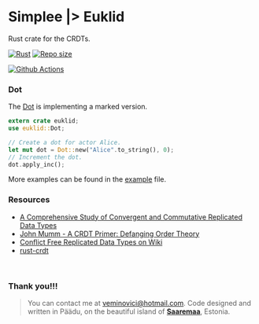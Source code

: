 # Simplee |> Euklid
Rust crate for the CRDTs.

[![Rust](https://github.com/veminovici/euklid/actions/workflows/rust.yml/badge.svg?branch=main)](https://github.com/veminovici/euklid/actions/workflows/rust.yml)
[![Repo size](https://img.shields.io/github/repo-size/veminovici/euklid)](https://github.com/veminovici/euklid)

[![Github Actions](https://buildstats.info/github/chart/veminovici/euklid)](https://github.com/veminovici/euklid)

### Dot
The [Dot](https://github.com/veminovici/euklid/blob/main/src/dot.rs) is implementing a marked version.
```rust
extern crate euklid;
use euklid::Dot;

// Create a dot for actor Alice.
let mut dot = Dot::new("Alice".to_string(), 0);
// Increment the dot.
dot.apply_inc();
```
More examples can be found in the [example](https://github.com/veminovici/euklid/blob/main/examples/dot.rs) file.

### Resources
- [A Comprehensive Study of Convergent and Commutative Replicated Data Types](https://hal.inria.fr/file/index/docid/555588/filename/techreport.pdf)
- [John Mumm - A CRDT Primer: Defanging Order Theory](https://www.youtube.com/watch?v=OOlnp2bZVRs)
- [Conflict Free Replicated Data Types on Wiki](https://en.wikipedia.org/wiki/Conflict-free_replicated_data_type)
- [rust-crdt](https://github.com/rust-crdt/rust-crdt)

<br />

### Thank you!!!

> You can contact me at veminovici@hotmail.com. Code designed and written in Päädu, on the beautiful island of [**Saaremaa**](https://goo.gl/maps/DmB9ewY2R3sPGFnTA), Estonia.